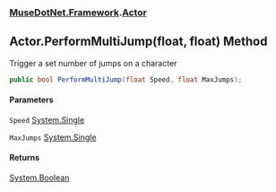 ### [MuseDotNet.Framework](./MuseDotNet-Framework.md 'MuseDotNet.Framework').[Actor](./Actor.md 'MuseDotNet.Framework.Actor')
## Actor.PerformMultiJump(float, float) Method
Trigger a set number of jumps on a character  
```csharp
public bool PerformMultiJump(float Speed, float MaxJumps);
```
#### Parameters
<a name='MuseDotNet-Framework-Actor-PerformMultiJump(float_float)-Speed'></a>
`Speed` [System.Single](https://docs.microsoft.com/en-us/dotnet/api/System.Single 'System.Single')  
  
<a name='MuseDotNet-Framework-Actor-PerformMultiJump(float_float)-MaxJumps'></a>
`MaxJumps` [System.Single](https://docs.microsoft.com/en-us/dotnet/api/System.Single 'System.Single')  
  
#### Returns
[System.Boolean](https://docs.microsoft.com/en-us/dotnet/api/System.Boolean 'System.Boolean')  

